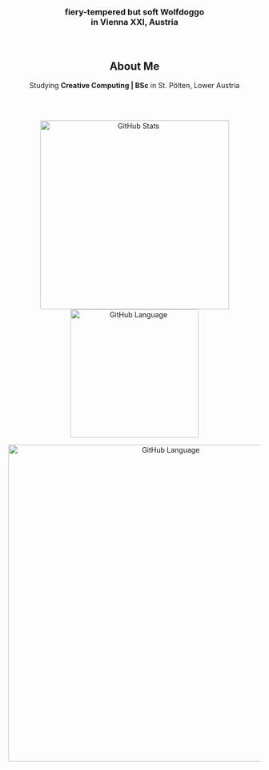<div align="center">
  <h3>fiery-tempered but soft Wolfdoggo <br /> in Vienna XXI, Austria</h3>
  <h4></h4>
  
  <br />
  
  <div align="center">
    <h2>About Me</h2>
    <p>Studying <b>Creative Computing | BSc</b> in St. Pölten, Lower Austria</p>
  </div>

  <br />

  <p align="center">
    <br />
    <img width=377 src="https://github-readme-stats.vercel.app/api?username=DecodingInspire9211&count_private=true&show_icons=true&rank_icon=percentile&include_all_commits=true" alt="GitHub Stats">
    <img width=256 src="https://github-readme-stats.vercel.app/api/top-langs/?username=DecodingInspire9211&count_private=true&show_icons=true&layout=donut" alt="GitHub Language">
  </p>
  <img width=633 src="https://github-readme-stats.vercel.app/api/wakatime?username=DecoWolfdoggo&layout=compact" alt="GitHub Language">
  </div>
</div>
